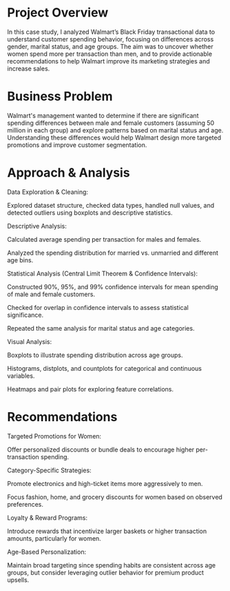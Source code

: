 #  Project Overview

In this case study, I analyzed Walmart’s Black Friday transactional data to understand customer spending behavior, focusing on differences across gender, marital status, and age groups. The aim was to uncover whether women spend more per transaction than men, and to provide actionable recommendations to help Walmart improve its marketing strategies and increase sales.

# Business Problem

Walmart's management wanted to determine if there are significant spending differences between male and female customers (assuming 50 million in each group) and explore patterns based on marital status and age. Understanding these differences would help Walmart design more targeted promotions and improve customer segmentation.

#  Approach & Analysis
Data Exploration & Cleaning:

Explored dataset structure, checked data types, handled null values, and detected outliers using boxplots and descriptive statistics.

Descriptive Analysis:

Calculated average spending per transaction for males and females.

Analyzed the spending distribution for married vs. unmarried and different age bins.

Statistical Analysis (Central Limit Theorem & Confidence Intervals):

Constructed 90%, 95%, and 99% confidence intervals for mean spending of male and female customers.

Checked for overlap in confidence intervals to assess statistical significance.

Repeated the same analysis for marital status and age categories.

Visual Analysis:

Boxplots to illustrate spending distribution across age groups.

Histograms, distplots, and countplots for categorical and continuous variables.

Heatmaps and pair plots for exploring feature correlations.

# Recommendations
Targeted Promotions for Women:

Offer personalized discounts or bundle deals to encourage higher per-transaction spending.

Category-Specific Strategies:

Promote electronics and high-ticket items more aggressively to men.

Focus fashion, home, and grocery discounts for women based on observed preferences.

Loyalty & Reward Programs:

Introduce rewards that incentivize larger baskets or higher transaction amounts, particularly for women.

Age-Based Personalization:

Maintain broad targeting since spending habits are consistent across age groups, but consider leveraging outlier behavior for premium product upsells.
